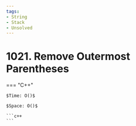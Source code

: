 ```yaml
---
tags:
- String
- Stack
- Unsolved
---
```



# 1021. Remove Outermost Parentheses

=== "C++"

    $Time: O()$

    $Space: O()$

    ```c++
    ```